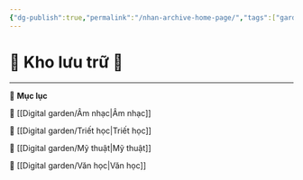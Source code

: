 ```yaml
---
{"dg-publish":true,"permalink":"/nhan-archive-home-page/","tags":["gardenEntry"]}
---
```


# 📁 **Kho lưu trữ** 📁

---

📜 **Mục lục**  

📁 [[Digital garden/Âm nhạc\|Âm nhạc]] 

📁 [[Digital garden/Triết học\|Triết học]] 

📁 [[Digital garden/Mỹ thuật\|Mỹ thuật]] 

📁 [[Digital garden/Văn học\|Văn học]]


